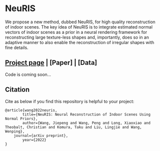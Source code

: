 # NeuRIS
We propose a new method, dubbed NeuRIS, for high quality reconstruction of indoor scenes. The key idea of NeuRIS is to integrate estimated normal vectors of indoor scenes as a prior in a neural rendering framework for reconstructing large texture-less shapes and, importantly, does so in an adaptive manner to also enable the reconstruction of irregular shapes with fine details.


## [Project page](https://jiepengwang.github.io/NeuRIS/) |  [Paper] | [Data]
Code is coming soon...

## Citation

Cite as below if you find this repository is helpful to your project:

```
@article{wang2022neuris,
      	title={NeuRIS: Neural Reconstruction of Indoor Scenes Using Normal Priors}, 
      	author={Wang, Jiepeng and Wang, Peng and Long, Xiaoxiao and Theobalt, Christian and Komura, Taku and Liu, Lingjie and Wang, Wenping},
	journal={arXiv preprint},
      	year={2022}
}
```